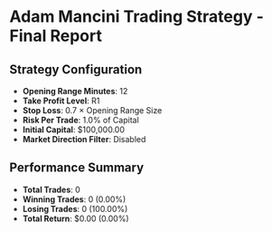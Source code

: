 # Adam Mancini Trading Strategy - Final Report

## Strategy Configuration

- **Opening Range Minutes**: 12
- **Take Profit Level**: R1
- **Stop Loss**: 0.7 × Opening Range Size
- **Risk Per Trade**: 1.0% of Capital
- **Initial Capital**: $100,000.00
- **Market Direction Filter**: Disabled

## Performance Summary

- **Total Trades**: 0
- **Winning Trades**: 0 (0.00%)
- **Losing Trades**: 0 (100.00%)
- **Total Return**: $0.00 (0.00%)
